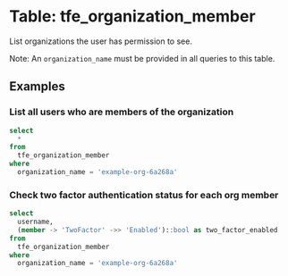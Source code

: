 # Table: tfe_organization_member

List organizations the user has permission to see.

Note: An `organization_name` must be provided in all queries to this table.

## Examples

### List all users who are members of the organization

```sql
select
  *
from
  tfe_organization_member
where
  organization_name = 'example-org-6a268a'
```

### Check two factor authentication status for each org member

```sql
select
  username,
  (member -> 'TwoFactor' ->> 'Enabled')::bool as two_factor_enabled
from
  tfe_organization_member
where
  organization_name = 'example-org-6a268a'
```
